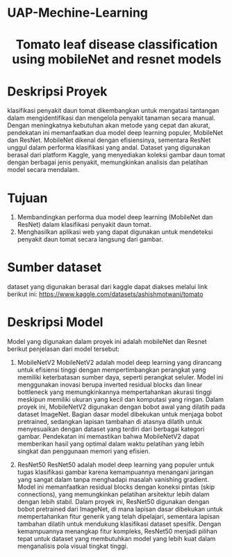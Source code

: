 # UAP-Mechine-Learning



<h1 align="center">Tomato leaf disease classification using mobileNet and resnet models</h1>


# Deskripsi Proyek

klasifikasi penyakit daun tomat dikembangkan untuk mengatasi tantangan dalam mengidentifikasi dan mengelola penyakit tanaman secara manual. Dengan meningkatnya kebutuhan akan metode yang cepat dan akurat, pendekatan ini memanfaatkan dua model deep learning populer, MobileNet dan ResNet. MobileNet dikenal dengan efisiensinya, sementara ResNet unggul dalam performa klasifikasi yang andal. Dataset yang digunakan berasal dari platform Kaggle, yang menyediakan koleksi gambar daun tomat dengan berbagai jenis penyakit, memungkinkan analisis dan pelatihan model secara mendalam.

# Tujuan

1. Membandingkan performa dua model deep learning (MobileNet dan ResNet) dalam klasifikasi penyakit daun tomat.
2. Menghasilkan aplikasi web yang dapat digunakan untuk mendeteksi penyakit daun tomat secara langsung dari gambar.

# Sumber dataset 

dataset yang digunakan berasal dari kaggle dapat diakses melalui link berikut ini: https://www.kaggle.com/datasets/ashishmotwani/tomato



# Deskripsi Model

Model yang digunakan dalam proyek ini adalah mobileNet dan Resnet berikut penjelasan dari model tersebut:
1. MobileNetV2
   MobileNetV2 adalah model deep learning yang dirancang untuk efisiensi tinggi dengan mempertimbangkan perangkat yang memiliki keterbatasan sumber daya, seperti perangkat seluler. Model ini menggunakan inovasi berupa inverted residual blocks dan linear bottleneck yang memungkinkannya mempertahankan akurasi tinggi meskipun memiliki ukuran yang kecil dan komputasi yang ringan. Dalam proyek ini, MobileNetV2 digunakan dengan bobot awal yang dilatih pada dataset ImageNet. Bagian dasar model dibekukan untuk menjaga bobot pretrained, sedangkan lapisan tambahan di atasnya dilatih untuk menyesuaikan dengan dataset yang terdiri dari berbagai kategori gambar. Pendekatan ini memastikan bahwa MobileNetV2 dapat memberikan hasil yang optimal dalam waktu pelatihan yang lebih singkat dan penggunaan memori yang efisien.

2. ResNet50
   ResNet50 adalah model deep learning yang populer untuk tugas klasifikasi gambar karena kemampuannya menangani jaringan yang sangat dalam tanpa menghadapi masalah vanishing gradient. Model ini memanfaatkan residual blocks dengan koneksi pintas (skip connections), yang memungkinkan pelatihan arsitektur lebih dalam dengan lebih stabil. Dalam proyek ini, ResNet50 digunakan dengan bobot pretrained dari ImageNet, di mana lapisan dasar dibekukan untuk mempertahankan fitur generik yang telah dipelajari, sementara lapisan tambahan dilatih untuk mendukung klasifikasi dataset spesifik. Dengan kemampuannya menangkap fitur kompleks, ResNet50 menjadi pilihan tepat untuk dataset yang membutuhkan model yang lebih kuat dalam menganalisis pola visual tingkat tinggi.
